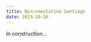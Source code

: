 ```yaml
---
title: Noncommutative Santiago
date: 2023-10-26
---
```

In construction... 


<!--- In the historical center of Santiago, there is a mystery. In geographical origin of Santiago (and also the main due to its location relative to the sunsets) there is place where you can find the 0 Km, marking the. This has been the center of Santiago for a long time, but the modernity has brought new perspective to the City. One of the is the main highways of Santiago. Fearsome machines with high speed move people and goods through out the city. The bringer of the modernity with their new ideas, decided to create a new 0Km in Santiago. It is not clear from where these idea came from, but probably it has as its roots the noncommutative geometry. Commutative is maybe something that you has heard in the school, as a property of the numbers, more precisely you heard something along the line of: "the order of the sums does not alter the sum". Arguably, noncommutative is more natural, as many structure in the day to day life are noncommunicative, for examples the word alblabll is different from the one.


-->

